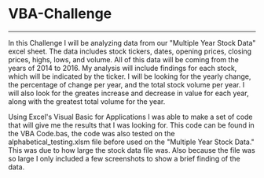 # VBA-Challenge

---

  In this Challenge I will be analyzing data from our "Multiple Year Stock Data" excel sheet. The data includes stock tickers, dates, opening prices, closing prices, highs, lows, and volume. All of this data will be coming from the years of 2014 to 2016. My analysis will include findings for each stock, which will be indicated by the ticker. I will be looking for the yearly change, the percentage of change per year, and the total stock volume per year. I will also look for the greates increase and decrease in value for each year, along with the greatest total volume for the year.
 
 Using Excel's Visual Basic for Applications I was able to make a set of code that will give me the results that I was looking for. This code can be found in the VBA Code.bas, the code was also tested on the alphabetical_testing.xlsm file before used on the "Multiple Year Stock Data." This was due to how large the stock data file was. Also because the file was so large I only included a few screenshots to show a brief finding of the data. 

